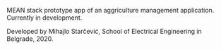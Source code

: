 MEAN stack prototype app of an aggriculture management application. Currently in development.

Developed by Mihajlo Starčević, School of Electrical Engineering in Belgrade, 2020.